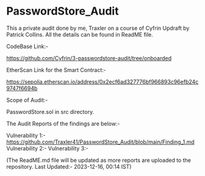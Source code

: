 # PasswordStore_Audit
This a private audit done by me, Traxler on a course of Cyfrin Updraft by Patrick Collins. All the details can be found in ReadME file.

CodeBase Link:- 

https://github.com/Cyfrin/3-passwordstore-audit/tree/onboarded


EtherScan Link for the Smart Contract:- 

https://sepolia.etherscan.io/address/0x2ecf6ad327776bf966893c96efb24c9747f6694b

Scope of Audit:- 

PasswordStore.sol in src directory.

The Audit Reports of the findings are below:- 

Vulnerability 1:- https://github.com/Traxler41/PasswordStore_Audit/blob/main/Finding_1.md
Vulnerability 2:- 
Vulnerability 3:-

(The ReadME.md file will be updated as more reports are uploaded to the repository. Last Updated:- 2023-12-16, 00:14 IST)


